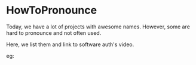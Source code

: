 # HowToPronounce

Today, we have a lot of projects with awesome names. 
However, some are hard to pronounce and not often used.

Here, we list them and link to software auth's video. 

eg:
